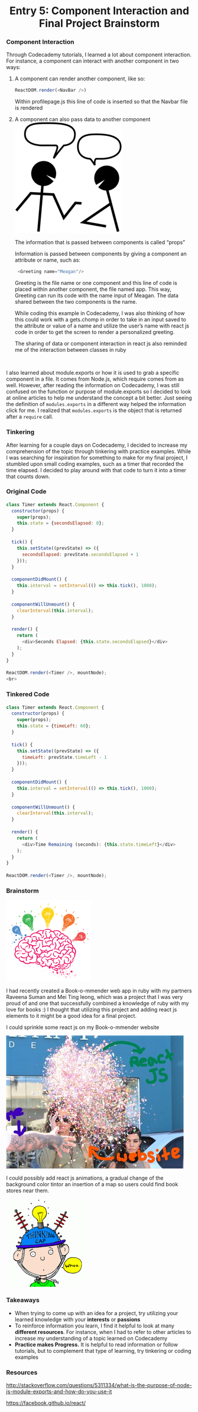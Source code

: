 # <center>Entry 5: Component Interaction and Final Project Brainstorm</center>
<h3>Component Interaction</h3>
<p>Through Codecademy tutorials, I learned a lot about component interaction. For instance, a component can interact with another component in two ways: </p>
<ol>
	<li>A component can render another component, like so:</li>

```javascript
ReactDOM.render(<NavBar />)
```
<p>Within profilepage.js this line of code is inserted so that the Navbar file is rendered</p>

  <li>A component can also pass data to another component</li>
<img src="../entries/images/interaction.png"/>
<p>The information that is passed between components is called “props”</p>
<p>Information is passed between components by giving a component an attribute or name, such as:</p>

```javascript
 <Greeting name="Meagan"/>
```
<p>Greeting is the file name or one component and this line of code is placed within another component, the file named app. This way, Greeting can run its code with the name input of Meagan. The data shared between the two components is the name. </p>
<p>While coding this example in Codecademy, I was also thinking of how this could work with a gets.chomp in order to take in an input saved to the attribute or value of a name and utilize the user’s name with react js code in order to get the screen to render a personalized greeting. </p>
<p> The sharing of data or component interaction in react js also reminded me of the interaction between classes in ruby</p>
</ol>
<br>
<p>I also learned about module.exports or how it is used to grab a specific component in a file. It comes from Node.js, which require comes from as well. However, after reading the information on Codecademy, I was still confused on the function or purpose of module.exports so I decided to look at online articles to help me understand the concept a bit better. Just seeing the definition of <code>modules.exports</code> in a different way helped the information click for me. I realized that <code>modules.exports</code> is the object that is returned after a <code>require</code> call.
</p>

<h3>Tinkering</h3>
<p>After learning for a couple days on Codecademy, I decided to increase my comprehension of the topic through tinkering with practice examples. While I was searching for inspiration for something to make for my final project, I stumbled upon small coding examples, such as a timer that recorded the time elapsed. I decided to play around with that code to turn it into a timer that counts down.  </p>
<h3>Original Code</h3>

```javascript
class Timer extends React.Component {
  constructor(props) {
    super(props);
    this.state = {secondsElapsed: 0};
  }

  tick() {
    this.setState((prevState) => ({
      secondsElapsed: prevState.secondsElapsed + 1
    }));
  }

  componentDidMount() {
    this.interval = setInterval(() => this.tick(), 1000);
  }

  componentWillUnmount() {
    clearInterval(this.interval);
  }

  render() {
    return (
      <div>Seconds Elapsed: {this.state.secondsElapsed}</div>
    );
  }
}

ReactDOM.render(<Timer />, mountNode);
<br>
```
<h3>Tinkered Code</h3>

```javascript
class Timer extends React.Component {
  constructor(props) {
    super(props);
    this.state = {timeLeft: 60};
  }

  tick() {
    this.setState((prevState) => ({
      timeLeft: prevState.timeLeft - 1
    }));
  }

  componentDidMount() {
    this.interval = setInterval(() => this.tick(), 1000);
  }

  componentWillUnmount() {
    clearInterval(this.interval);
  }

  render() {
    return (
      <div>Time Remaining (seconds): {this.state.timeLeft}</div>
    );
  }
}

ReactDOM.render(<Timer />, mountNode);
```

<h3>Brainstorm</h3>
<img src="../entries/images/brainbulb.png"/>
<p>I had recently created a Book-o-mmender web app in ruby with my partners Raveena Suman and Mei Ting Ieong, which was a project that I was very proud of and one that successfully combined a knowledge of ruby with my love for books :) I thought that utilizing this project and adding react js elements to it might be a good idea for a final project. </p>
<p>I could sprinkle some react js on my Book-o-mmender website</p>
<img src="../entries/images/confetti.jpg"/>
<p>I could possibly add react js animations, a gradual change of the background color 
tintor an insertion of  a map so users could find book stores near them.</p>
<img src="../entries/images/thinkingcap.png"/>

<h3>Takeaways</h3>
<ul>
    <li>When trying to come up with an idea for a project, try utilizing your learned knowledge with your <b>interests</b> or <b>passions</b></li>
    <li>To reinforce information you learn, I find it helpful to look at many <b>different resources</b>. For instance, when I had to refer to other articles to increase my understanding of a topic learned on Codecademy</li>
    <li><b>Practice makes Progress.</b> It is helpful to read information or follow tutorials, but to complement that type of learning, try tinkering or coding examples</li>
</ul>
<h3>Resources</h3>

http://stackoverflow.com/questions/5311334/what-is-the-purpose-of-node-js-module-exports-and-how-do-you-use-it

https://facebook.github.io/react/